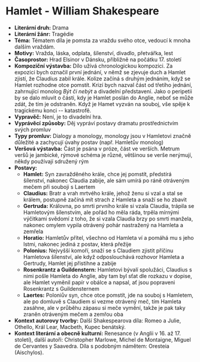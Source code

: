 # Hamlet - William Shakespeare
- **Literární druh:** Drama
- **Literární žánr:** Tragédie
- **Téma:** Tématem díla je pomsta za vraždu svého otce, vedoucí k mnoha dalším vraždám.
- **Motivy:** Vražda, láska, odplata, šílenství, divadlo, přetvářka, lest
- **Časoprostor:** Hrad Elsinor v Dánsku, přibližně na počátku 17. století
- **Kompoziční výstavba:** Dílo užívá chronologickou kompozici. Za expozici bych označil první jednání, v němž se zjevuje duch a Hamlet zjistí, že Claudius zabil krále. Kolize začíná s druhým jednáním, když se Hamlet rozhodne otce pomstít. Krizí bych nazval část od třetího jednání, zahrnující monolog *Být či nebýt* a divadelní představení. Jako o peripetii by se dalo mluvit o části, kdy je Hamlet poslán do Anglie, neboť se může zdát, že tím je odstraněn. Když je Hamet vyzván na souboj, vše spěje k tragickému konci -- katastrofě.
- **Vypravěč:** Není, je to divadelní hra.
- **Vyprávěcí způsoby:** Děj vypráví postavy dramatu prostřednictvím svých promluv
- **Typy promluv:** Dialogy a monology, monology jsou v Hamletovi značně důležité a zachycují úvahy postav (např. Hamletův monolog)
- **Veršová výstavba:** Část je psána v próze, část ve verších. Metrum veršů je jambické, rýmové schéma je různé, většinou se verše nerýmují, někdy používají sdružený rým
- **Postavy:**
  - **Hamlet:** Syn zavražděného krále, chce jej pomstít, předstírá šílenství, nakonec Claudia zabije, ale sám umírá po ráně otráveným mečem při souboji s Laertem
  - **Claudius:** Bratr a vrah mrtvého krále, jehož ženu si vzal a stal se králem, postupně začíná mít strach z Hamleta a snaží se ho zbavit
  - **Gertruda:** Královna, po smrti prvního krále si vzala Claudia, trápila se Hamletovým šílenstvím, ale pořád ho měla ráda, trpěla mírnými výčitkami svědomí z toho, že si vzala Claudia brzy po smrti manžela, nakonec omylem vypila otrávený pohár nastražený na Hamleta a zemřela
  - **Horatio:** Hamletův přítel, všechno od Hamleta ví a pomáhá mu s jeho lstmi, nakonec jediná z postav, která přežije
  - **Polonius:** Nejvyšší komoří, snaží se s Claudiem zjistit příčinu Hamletova šílenství, ale když odposlouchává rozhovor Hamleta a Gertrudy, Hamlet jej přistihne a zabije
  - **Rosenkrantz a Guildenstern:** Hamletovi bývalí spolužáci, Claudius s nimi pošle Hamleta do Anglie, aby tam byl sťat dle rozkazu v dopise, ale Hamlet vyměnil papír v obálce a napsal, ať jsou popraveni Rosenkrantz s Guildensternem
  - **Laertes:** Poloniův syn, chce otce pomstít, jde na souboj s Hamletem, ale po domluvě s Claudiem si vezme otrávený meč, tím Hamleta zasáhne, ale v průběhu zápasu si meče vymění, takže je pak taky zraněn otráveným mečem a zemřou oba
- **Kontext autorovy tvorby:** Další Shakespearova díla: Romeo a Julie, Othello, Král Lear, Macbeth, Kupec benátský.
- **Kontext literární a obecně kulturní:** Renesance (v Anglii v 16. až 17. století), další autoři: Christopher Marlowe, Michel de Montaigne, Miguel de Cervantes y Saavedra. Díla s podobným námětem: Oresteia (Aischylos).
